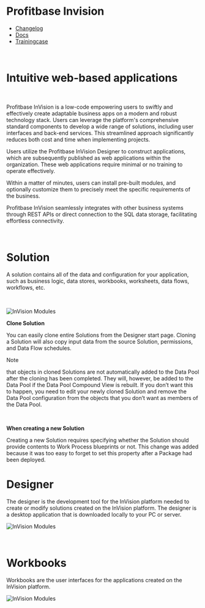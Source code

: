 


# Profitbase Invision

* [Changelog](./changelog.md)
* [Docs](./docs/index.md)
* [Trainingcase](./trainingcase/index.md)

<br/>

# Intuitive web-based applications

<br/>

Profitbase InVision is a low-code empowering users to swiftly and effectively create adaptable business apps on a modern and robust technology stack. Users can leverage the platform's comprehensive standard components to develop a wide range of solutions, including user interfaces and back-end services. This streamlined approach significantly reduces both cost and time when implementing projects.

Users utilize the Profitbase InVision Designer to construct applications, which are subsequently published as web applications within the organization. These web applications require minimal or no training to operate effectively.

Within a matter of minutes, users can install pre-built modules, and optionally customize them to precisely meet the specific requirements of the business.

Profitbase InVision seamlessly integrates with other business systems through REST APIs or direct connection to the SQL data storage, facilitating effortless connectivity.

<br/>

# Solution

A solution contains all of the data and configuration for your application, such as business logic, data stores, workbooks, worksheets, data flows, workflows, etc.

<br/>

![InVision Modules](https://profitbasedocs.blob.core.windows.net/images/solution.png "InVision Modules")
<br/>

**Clone Solution**

You can easily clone entire Solutions from the Designer start page. Cloning a Solution will also copy input data from the source Solution, permissions, and Data Flow schedules. 

> [!NOTE]
> that objects in cloned Solutions are not automatically added to the Data Pool after the cloning has been completed. They will, however, be added to the Data Pool if the Data Pool Compound View is rebuilt. If you don’t want this to happen, you need to edit your newly cloned Solution and remove the Data Pool configuration from the objects that you don’t want as members of the Data Pool.
 
<br/>

**When creating a new Solution**

Creating a new Solution requires specifying whether the Solution should provide contents to Work Process blueprints or not. This change was added because it was too easy to forget to set this property after a Package had been deployed.
<br/>

# Designer

The designer is the development tool for the InVision platform needed to create or modify solutions created on the InVision platform. The designer is a desktop application that is downloaded locally to your PC or server.
<br/>

![InVision Modules](https://profitbasedocs.blob.core.windows.net/images/designer.png "InVision Modules")

<br/>

# Workbooks

Workbooks are the user interfaces for the applications created on the InVision platform.
<br/>

![InVision Modules](https://profitbasedocs.blob.core.windows.net/images/client.png "InVision Modules")

<br/>
